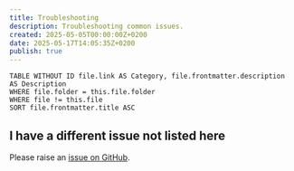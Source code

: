 ```yaml
---
title: Troubleshooting
description: Troubleshooting common issues.
created: 2025-05-05T00:00:00Z+0200
date: 2025-05-17T14:05:35Z+0200
publish: true
---
```


```dataview
TABLE WITHOUT ID file.link AS Category, file.frontmatter.description AS Description
WHERE file.folder = this.file.folder
WHERE file != this.file
SORT file.frontmatter.title ASC
```

## I have a different issue not listed here

Please raise an [issue on GitHub](https://github.com/saberzero1/quartz-syncer/issues).
